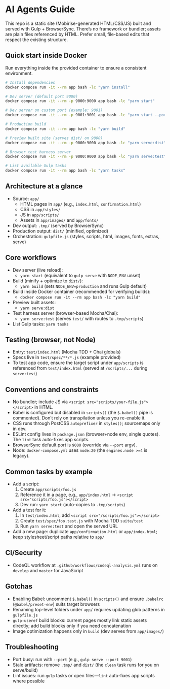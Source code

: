 # AI Agents Guide

This repo is a static site (Mobirise-generated HTML/CSS/JS) built and served with Gulp + BrowserSync. There’s no framework or bundler; assets are plain files referenced by HTML. Prefer small, file-based edits that respect the existing structure.

## Quick start inside Docker
Run everything inside the provided container to ensure a consistent environment.

```bash
# Install dependencies
docker compose run -it --rm app bash -lc "yarn install"

# Dev server (default port 9000)
docker compose run -it --rm -p 9000:9000 app bash -lc "yarn start"

# Dev server on custom port (example: 9001)
docker compose run -it --rm -p 9001:9001 app bash -lc "yarn start --port 9001"

# Production build
docker compose run -it --rm app bash -lc "yarn build"

# Preview built site (serves dist/ on 9000)
docker compose run -it --rm -p 9000:9000 app bash -lc "yarn serve:dist"

# Browser test harness server
docker compose run -it --rm -p 9000:9000 app bash -lc "yarn serve:test"

# List available Gulp tasks
docker compose run -it --rm app bash -lc "yarn tasks"
```

## Architecture at a glance
- Source: `app/`
  - HTML pages in `app/` (e.g., `index.html`, `confirmation.html`)
  - CSS in `app/styles/`
  - JS in `app/scripts/`
  - Assets in `app/images/` and `app/fonts/`
- Dev output: `.tmp/` (served by BrowserSync)
- Production output: `dist/` (minified, optimized)
- Orchestration: `gulpfile.js` (styles, scripts, html, images, fonts, extras, serve)

## Core workflows
- Dev server (live reload):
  - `yarn start` (equivalent to `gulp serve` with `NODE_ENV` unset)
- Build (minify + optimize to `dist/`):
  - `yarn build` (sets `NODE_ENV=production` and runs Gulp default)
- Build inside Docker container (recommended for verifying builds):
  - `docker compose run -it --rm app bash -lc "yarn build"`
- Preview built assets:
  - `yarn serve:dist`
- Test harness server (browser-based Mocha/Chai):
  - `yarn serve:test` (serves `test/` with routes to `.tmp/scripts`)
- List Gulp tasks: `yarn tasks`

## Testing (browser, not Node)
- Entry: `test/index.html` (Mocha TDD + Chai globals)
- Specs live in `test/spec/**/*.js` (example provided)
- To test app code, ensure the target script under `app/scripts` is referenced from `test/index.html` (served at `/scripts/...` during `serve:test`)

## Conventions and constraints
- No bundler; include JS via `<script src="scripts/your-file.js"></script>` in HTML.
- Babel is configured but disabled in `scripts()` (the `$.babel()` pipe is commented). Don’t rely on transpilation unless you re-enable it.
- CSS runs through PostCSS `autoprefixer` in `styles()`; sourcemaps only in dev.
- ESLint config lives in `package.json` (browser+node env, single quotes). The `lint` task auto-fixes app scripts.
- BrowserSync default port is `9000` (override via `--port` argv).
- Node: `docker-compose.yml` uses `node:20` (the `engines.node >=4` is legacy).

## Common tasks by example
- Add a script:
  1) Create `app/scripts/foo.js`
  2) Reference it in a page, e.g., `app/index.html` → `<script src="scripts/foo.js"></script>`
  3) Dev run: `yarn start` (auto-copies to `.tmp/scripts`)
- Add a test for it:
  1) In `test/index.html`, add `<script src="/scripts/foo.js"></script>`
  2) Create `test/spec/foo.test.js` with Mocha TDD `suite/test`
  3) Run `yarn serve:test` and open the served URL
- Add a new page: duplicate `app/confirmation.html` or `app/index.html`; keep stylesheet/script paths relative to `app/`

 

## CI/Security
- CodeQL workflow at `.github/workflows/codeql-analysis.yml` runs on `develop` and `master` for JavaScript

## Gotchas
- Enabling Babel: uncomment `$.babel()` in `scripts()` and ensure `.babelrc` (`@babel/preset-env`) suits target browsers
- Renaming top-level folders under `app/` requires updating glob patterns in `gulpfile.js`
- `gulp-useref` build blocks: current pages mostly link static assets directly; add build blocks only if you need concatenation
- Image optimization happens only in `build` (dev serves from `app/images/`)

## Troubleshooting
- Port busy: run with `--port` (e.g., `gulp serve --port 9001`)
- Stale artifacts: remove `.tmp/` and `dist/` (the `clean` task runs for you on serve/build)
- Lint issues: run `gulp` tasks or open files—`lint` auto-fixes app scripts where possible

